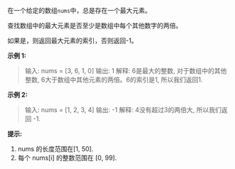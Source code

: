 在一个给定的数组`nums`中，总是存在一个最大元素。

查找数组中的最大元素是否至少是数组中每个其他数字的两倍。

如果是，则返回最大元素的索引，否则返回-1。

**示例 1:**

> 输入: nums = [3, 6, 1, 0]
> 输出: 1
> 解释: 6是最大的整数, 对于数组中的其他整数,
> 6大于数组中其他元素的两倍。6的索引是1, 所以我们返回1.
 
**示例 2:**

> 输入: nums = [1, 2, 3, 4]
> 输出: -1
> 解释: 4没有超过3的两倍大, 所以我们返回 -1.
 

**提示:**

1. nums 的长度范围在[1, 50].
2. 每个 nums[i] 的整数范围在 [0, 99].
